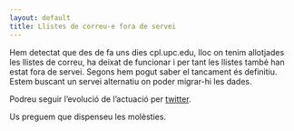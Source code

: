 ```yaml
---
layout: default
title: Llistes de correu-e fora de servei
---
```


Hem detectat que des de fa uns dies cpl.upc.edu, lloc on tenim allotjades les llistes de correu, ha deixat de funcionar i per tant les llistes també han estat fora de servei. Segons hem pogut saber el tancament és definitiu. Estem buscant un servei alternatiu on poder migrar-hi les dades.

Podreu seguir l’evolució de l’actuació per [twitter](https://twitter.com/caliu_cat).

Us preguem que dispenseu les molèsties.
